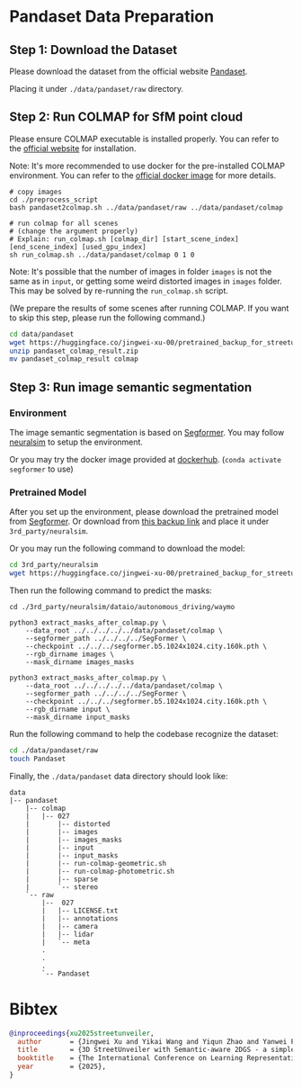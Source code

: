 
# Pandaset Data Preparation

## Step 1: Download the Dataset

Please download the dataset from the official website [Pandaset](https://www.kaggle.com/datasets/usharengaraju/pandaset-dataset). 

Placing it under `./data/pandaset/raw` directory.

## Step 2: Run COLMAP for SfM point cloud

Please ensure COLMAP executable is installed properly. You can refer to the [official website](https://colmap.github.io/install.html) for installation.

Note: It's more recommended to use docker for the pre-installed COLMAP environment. You can refer to the [official docker image](https://hub.docker.com/r/colmap/colmap) for more details.

```
# copy images
cd ./preprocess_script
bash pandaset2colmap.sh ../data/pandaset/raw ../data/pandaset/colmap

# run colmap for all scenes
# (change the argument properly)
# Explain: run_colmap.sh [colmap_dir] [start_scene_index] [end_scene_index] [used_gpu_index]
sh run_colmap.sh ../data/pandaset/colmap 0 1 0
```

Note: It's possible that the number of images in folder `images` is not the same as in `input`, or getting some weird distorted images in `images` folder. This may be solved by re-running the `run_colmap.sh` script.

(We prepare the results of some scenes after running COLMAP. If you want to skip this step, please run the following command.)

```bash
cd data/pandaset
wget https://huggingface.co/jingwei-xu-00/pretrained_backup_for_streetunveiler/resolve/main/pandaset_colmap_result.zip
unzip pandaset_colmap_result.zip
mv pandaset_colmap_result colmap
```

## Step 3: Run image semantic segmentation

### Environment

The image semantic segmentation is based on [Segformer](https://github.com/NVlabs/SegFormer). You may follow [neuralsim](https://github.com/PJLab-ADG/neuralsim/blob/main/dataio/autonomous_driving/waymo/README.md#-setup-a-seperate-conda-env-for-segformer) to setup the environment.

Or you may try the docker image provided at [dockerhub](https://hub.docker.com/repository/docker/davidxujw/segformer/general). (`conda activate segformer` to use)

### Pretrained Model

After you set up the environment, please download the pretrained model from [Segformer](https://github.com/NVlabs/SegFormer?tab=readme-ov-file#evaluation). Or download from [this backup link](https://drive.google.com/drive/folders/1-FLXx-gNkG-F__F5q64hvXC-yfoC4Wpu?usp=sharing) and place it under `3rd_party/neuralsim`.

Or you may run the following command to download the model:

```bash
cd 3rd_party/neuralsim
wget https://huggingface.co/jingwei-xu-00/pretrained_backup_for_streetunveiler/resolve/main/Segformer/segformer.b5.1024x1024.city.160k.pth
```

Then run the following command to predict the masks:

```
cd ./3rd_party/neuralsim/dataio/autonomous_driving/waymo

python3 extract_masks_after_colmap.py \
    --data_root ../../../../../data/pandaset/colmap \
    --segformer_path ../../../../SegFormer \
    --checkpoint ../../../segformer.b5.1024x1024.city.160k.pth \
    --rgb_dirname images \
    --mask_dirname images_masks
    
python3 extract_masks_after_colmap.py \
    --data_root ../../../../../data/pandaset/colmap \
    --segformer_path ../../../../SegFormer \
    --checkpoint ../../../segformer.b5.1024x1024.city.160k.pth \
    --rgb_dirname input \
    --mask_dirname input_masks
```

Run the following command to help the codebase recognize the dataset:

```bash
cd ./data/pandaset/raw
touch Pandaset
```

Finally, the `./data/pandaset` data directory should look like:

```
data
|-- pandaset
    |-- colmap
    |   |-- 027
    |       |-- distorted
    |       |-- images
    |       |-- images_masks
    |       |-- input
    |       |-- input_masks
    |       |-- run-colmap-geometric.sh
    |       |-- run-colmap-photometric.sh
    |       |-- sparse
    |       `-- stereo
    `-- raw
        |--  027
        |   |-- LICENSE.txt
        |   |-- annotations
        |   |-- camera
        |   |-- lidar
        |   `-- meta
        .
        .
        .
        `-- Pandaset
```

# Bibtex

```bibtex
@inproceedings{xu2025streetunveiler,
  author       = {Jingwei Xu and Yikai Wang and Yiqun Zhao and Yanwei Fu and Shenghua Gao},
  title        = {3D StreetUnveiler with Semantic-aware 2DGS - a simple baseline},
  booktitle    = {The International Conference on Learning Representations (ICLR)},
  year         = {2025},
}
```
